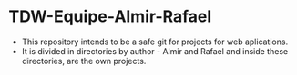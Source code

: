 # TDW-Equipe-Almir-Rafael
* This repository intends to be a safe git for projects for web aplications.
* It is divided in directories by author - Almir and Rafael and inside these directories, are the own projects.
